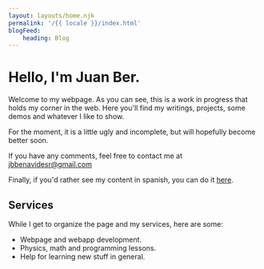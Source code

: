 ```yaml
---
layout: layouts/home.njk
permalink: '/{{ locale }}/index.html'
blogFeed:
    heading: Blog
---
```


# Hello, I'm Juan Ber.

Welcome to my webpage. As you can see, this is a work in progress that holds my corner
in the web. Here you'll find my writings, projects, some demos and whatever I
like to show.

For the moment, it is a little ugly and incomplete, but will hopefully become better soon.

If you have any comments, feel free to contact me at jbbenavidesr@gmail.com

Finally, if you'd rather see my content in spanish, you can do it [here](/es/).

## Services

While I get to organize the page and my services, here are some:

-   Webpage and webapp development.
-   Physics, math and programming lessons.
-   Help for learning new stuff in general.
